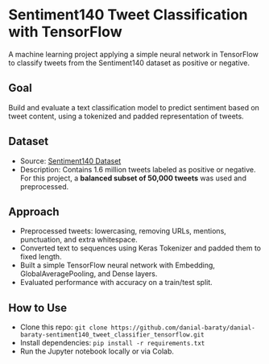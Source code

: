 # Sentiment140 Tweet Classification with TensorFlow
A machine learning project applying a simple neural network in TensorFlow to classify tweets from the Sentiment140 dataset as positive or negative.

## Goal
Build and evaluate a text classification model to predict sentiment based on tweet content, using a tokenized and padded representation of tweets.

## Dataset
- Source: [Sentiment140 Dataset](https://www.kaggle.com/datasets/kazanova/sentiment140)  
- Description: Contains 1.6 million tweets labeled as positive or negative. For this project, a **balanced subset of 50,000 tweets** was used and preprocessed.

## Approach
- Preprocessed tweets: lowercasing, removing URLs, mentions, punctuation, and extra whitespace.
- Converted text to sequences using Keras Tokenizer and padded them to fixed length.
- Built a simple TensorFlow neural network with Embedding, GlobalAveragePooling, and Dense layers.
- Evaluated performance with accuracy on a train/test split.

## How to Use
- Clone this repo: `git clone https://github.com/danial-baraty/danial-baraty-sentiment140_tweet_classifier_tensorflow.git`
- Install dependencies: `pip install -r requirements.txt`
- Run the Jupyter notebook locally or via Colab.
